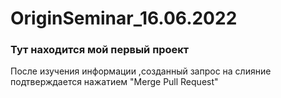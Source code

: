 # OriginSeminar_16.06.2022
### Тут находится мой первый проект
После изучения информации ,созданный запрос на слияние подтверждается нажатием "Merge Pull Request"